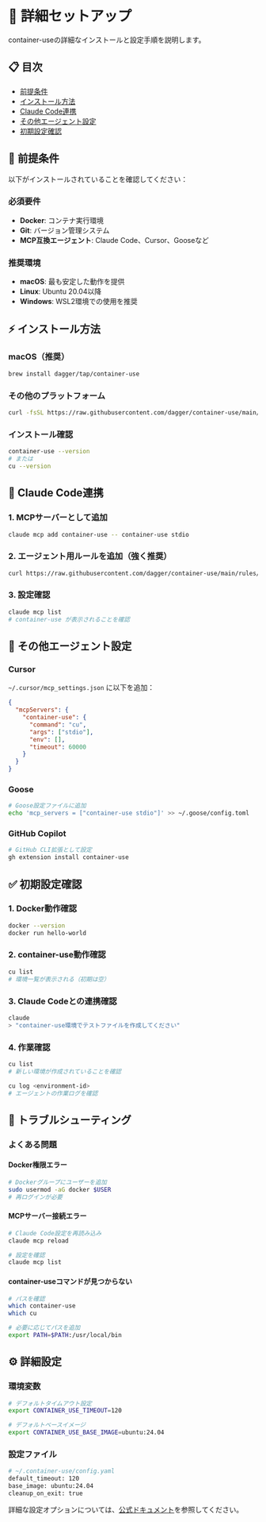 # 📖 詳細セットアップ

container-useの詳細なインストールと設定手順を説明します。

## 📋 目次
- [前提条件](#前提条件)
- [インストール方法](#インストール方法)
- [Claude Code連携](#claude-code連携)
- [その他エージェント設定](#その他エージェント設定)
- [初期設定確認](#初期設定確認)

## 🔧 前提条件

以下がインストールされていることを確認してください：

### 必須要件
- **Docker**: コンテナ実行環境
- **Git**: バージョン管理システム
- **MCP互換エージェント**: Claude Code、Cursor、Gooseなど

### 推奨環境
- **macOS**: 最も安定した動作を提供
- **Linux**: Ubuntu 20.04以降
- **Windows**: WSL2環境での使用を推奨

## ⚡ インストール方法

### macOS（推奨）
```bash
brew install dagger/tap/container-use
```

### その他のプラットフォーム
```bash
curl -fsSL https://raw.githubusercontent.com/dagger/container-use/main/install.sh | bash
```

### インストール確認
```bash
container-use --version
# または
cu --version
```

## 🤖 Claude Code連携

### 1. MCPサーバーとして追加
```bash
claude mcp add container-use -- container-use stdio
```

### 2. エージェント用ルールを追加（強く推奨）
```bash
curl https://raw.githubusercontent.com/dagger/container-use/main/rules/agent.md >> CLAUDE.md
```

### 3. 設定確認
```bash
claude mcp list
# container-use が表示されることを確認
```

## 🔧 その他エージェント設定

### Cursor
`~/.cursor/mcp_settings.json` に以下を追加：
```json
{
  "mcpServers": {
    "container-use": {
      "command": "cu",
      "args": ["stdio"],
      "env": [],
      "timeout": 60000
    }
  }
}
```

### Goose
```bash
# Goose設定ファイルに追加
echo 'mcp_servers = ["container-use stdio"]' >> ~/.goose/config.toml
```

### GitHub Copilot
```bash
# GitHub CLI拡張として設定
gh extension install container-use
```

## ✅ 初期設定確認

### 1. Docker動作確認
```bash
docker --version
docker run hello-world
```

### 2. container-use動作確認
```bash
cu list
# 環境一覧が表示される（初期は空）
```

### 3. Claude Codeとの連携確認
```bash
claude
> "container-use環境でテストファイルを作成してください"
```

### 4. 作業確認
```bash
cu list
# 新しい環境が作成されていることを確認

cu log <environment-id>
# エージェントの作業ログを確認
```

## 🚨 トラブルシューティング

### よくある問題

#### Docker権限エラー
```bash
# Dockerグループにユーザーを追加
sudo usermod -aG docker $USER
# 再ログインが必要
```

#### MCPサーバー接続エラー
```bash
# Claude Code設定を再読み込み
claude mcp reload

# 設定を確認
claude mcp list
```

#### container-useコマンドが見つからない
```bash
# パスを確認
which container-use
which cu

# 必要に応じてパスを追加
export PATH=$PATH:/usr/local/bin
```

## ⚙️ 詳細設定

### 環境変数
```bash
# デフォルトタイムアウト設定
export CONTAINER_USE_TIMEOUT=120

# デフォルトベースイメージ
export CONTAINER_USE_BASE_IMAGE=ubuntu:24.04
```

### 設定ファイル
```bash
# ~/.container-use/config.yaml
default_timeout: 120
base_image: ubuntu:24.04
cleanup_on_exit: true
```

詳細な設定オプションについては、[公式ドキュメント](https://container-use.com/quickstart)を参照してください。